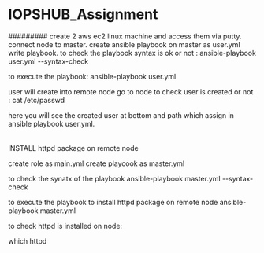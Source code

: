 # IOPSHUB_Assignment
#########
create 2 aws ec2 linux machine and access them via putty. connect node to master. create ansible playbook on master as user.yml write playbook. to check the playbook syntax is ok or not : ansible-playbook user.yml --syntax-check

to execute the playbook: ansible-playbook user.yml

user will create into remote node go to node to check user is created or not : cat /etc/passwd

here you will see the created user at bottom and path which assign in ansible playbook user.yml.

######
INSTALL httpd package on remote node

create role as main.yml
create playcook as master.yml

to check the synatx of  the playbook
ansible-playbook master.yml --syntax-check


to execute the playbook to install httpd package on remote node
 ansible-playbook master.yml 

to check httpd is installed on node:
 
which httpd

